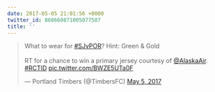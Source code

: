 ```yaml
---
date: 2017-05-05 21:01:56 +0000
twitter_id: 860660871005077507
title: ''
---
```


<blockquote class="twitter-tweet"><p lang="en" dir="ltr">What to wear for <a href="https://twitter.com/hashtag/SJvPOR?src=hash&amp;ref_src=twsrc%5Etfw">#SJvPOR</a>? Hint: Green &amp; Gold<br><br>RT for a chance to win a primary jersey courtesy of <a href="https://twitter.com/AlaskaAir?ref_src=twsrc%5Etfw">@AlaskaAir</a>. <a href="https://twitter.com/hashtag/RCTID?src=hash&amp;ref_src=twsrc%5Etfw">#RCTID</a> <a href="https://t.co/BWZE5UTa0F">pic.twitter.com/BWZE5UTa0F</a></p>&mdash; Portland Timbers (@TimbersFC) <a href="https://twitter.com/TimbersFC/status/860576117568045056?ref_src=twsrc%5Etfw">May 5, 2017</a></blockquote>
<script async src="https://platform.twitter.com/widgets.js" charset="utf-8"></script>
